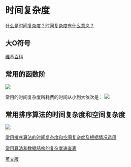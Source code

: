 # 时间复杂度

[什么是时间复杂度？时间复杂度有什么意义？](http://www.jianshu.com/p/f22224df7647)

## 大O符号

[维基百科](https://zh.wikipedia.org/wiki/%E5%A4%A7O%E7%AC%A6%E5%8F%B7)


## 常用的函数阶
<img src="http://images.51cto.com/files/uploadimg/20110826/205050544.jpg">

常用的时间复杂度所耗费的时间从小到大依次是：
<img src="http://images.51cto.com/files/uploadimg/20110826/205108643.jpg">

## 常用排序算法的时间复杂度和空间复杂度

<img src="http://blog.chinaunix.net/attachment/201201/18/21457204_1326898064RUxx.jpg">

[常用排序算法的时间复杂度和空间复杂度及根据情况选用](http://blog.csdn.net/cyuyanenen/article/details/51514443)


[常用算法和数据结构的复杂度速查表](http://top.jobbole.com/1599/)

[英文版](http://bigocheatsheet.com/)
